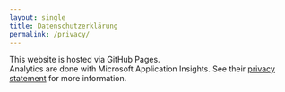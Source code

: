 ```yaml
---
layout: single
title: Datenschutzerklärung
permalink: /privacy/
---
```



This website is hosted via GitHub Pages.  
Analytics are done with Microsoft Application Insights. See their [privacy statement](https://go.microsoft.com/fwlink/?LinkID=824704) for more information.
